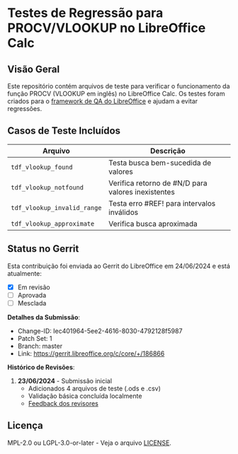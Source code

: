# Testes de Regressão para PROCV/VLOOKUP no LibreOffice Calc

## Visão Geral
Este repositório contém arquivos de teste para verificar o funcionamento da função PROCV (VLOOKUP em inglês) no LibreOffice Calc. Os testes foram criados para o [framework de QA do LibreOffice](https://wiki.documentfoundation.org/Development/Calc_Import_Unit_Tests) e ajudam a evitar regressões.

## Casos de Teste Incluídos
| Arquivo | Descrição |
|---------|-----------|
| `tdf_vlookup_found` | Testa busca bem-sucedida de valores |
| `tdf_vlookup_notfound` | Verifica retorno de #N/D para valores inexistentes |
| `tdf_vlookup_invalid_range` | Testa erro #REF! para intervalos inválidos |
| `tdf_vlookup_approximate` | Verifica busca aproximada |

## Status no Gerrit
Esta contribuição foi enviada ao Gerrit do LibreOffice em 24/06/2024 e está atualmente:
- [x] Em revisão
- [ ] Aprovada
- [ ] Mesclada

**Detalhes da Submissão**:
- Change-ID: Iec401964-5ee2-4616-8030-4792128f5987
- Patch Set: 1
- Branch: master
- Link: https://gerrit.libreoffice.org/c/core/+/186866

**Histórico de Revisões**:
1. **23/06/2024** - Submissão inicial
   - Adicionados 4 arquivos de teste (.ods e .csv)
   - Validação básica concluída localmente
   - [Feedback dos revisores](https://ci.libreoffice.org/job/gerrit_master_ml/43328/)

## Licença
MPL-2.0 ou LGPL-3.0-or-later - Veja o arquivo [LICENSE](LICENSE.md).
